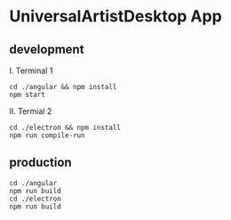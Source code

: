 # UniversalArtistDesktop App

## development

I. Terminal 1

```
cd ./angular && npm install
npm start
```
II. Termial 2

```
cd ./electron && npm install
npm run compile-run
```

## production

```
cd ./angular
npm run build
cd ./electron
npm run build
```